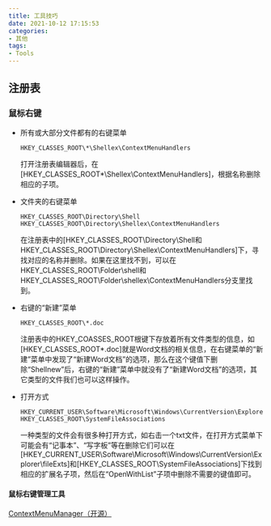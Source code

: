 ```yaml
---
title: 工具技巧
date: 2021-10-12 ‏‎17:15:53
categories:
- 其他
tags:
- Tools
---
```


## 注册表

### 鼠标右键

- 所有或大部分文件都有的右键菜单

  ```
  HKEY_CLASSES_ROOT\*\Shellex\ContextMenuHandlers
  ```

  打开注册表编辑器后，在[HKEY_CLASSES_ROOT\*\Shellex\ContextMenuHandlers]，根据名称删除相应的子项。

- 文件夹的右键菜单

  ```
  HKEY_CLASSES_ROOT\Directory\Shell
  HKEY_CLASSES_ROOT\Directory\Shellex\ContextMenuHandlers
  ```

  在注册表中的[HKEY_CLASSES_ROOT\Directory\Shell和HKEY_CLASSES_ROOT\Directory\Shellex\ContextMenuHandlers]下，寻找对应的名称并删除。如果在这里找不到，可以在HKEY_CLASSES_ROOT\Folder\shell和HKEY_CLASSES_ROOT\Folder\shellex\ContextMenuHandlers分支里找到。

- 右键的“新建”菜单

  ```
  HKEY_CLASSES_ROOT\*.doc
  ```

  注册表中的HKEY_COASSES_ROOT根键下存放着所有文件类型的信息，如[HKEY_CLASSES_ROOT\*.doc]就是Word文档的相关信息，在右键菜单的“新建”菜单中发现了“新建Word文档”的选项，那么在这个键值下删除“Shellnew”后，右键的“新建”菜单中就没有了“新建Word文档”的选项，其它类型的文件我们也可以这样操作。

- 打开方式

  ```
  HKEY_CURRENT_USER\Software\Microsoft\Windows\CurrentVersion\Explorer\fileExts
  HKEY_CLASSES_ROOT\SystemFileAssociations
  ```

  一种类型的文件会有很多种打开方式，如右击一个txt文件，在打开方式菜单下可能会有“记事本”、“写字板”等在删除它们可以在[HKEY_CURRENT_USER\Software\Microsoft\Windows\CurrentVersion\Explorer\fileExts]和[HKEY_CLASSES_ROOT\SystemFileAssociations]下找到相应的扩展名子项，然后在“OpenWithList”子项中删除不需要的键值即可。

#### 鼠标右键管理工具

[ContextMenuManager（开源）](https://github.com/BluePointLilac/ContextMenuManager)


